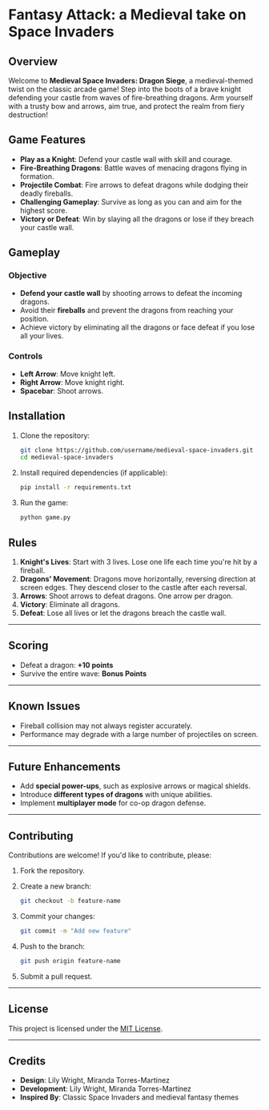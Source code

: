 # Fantasy Attack: a Medieval take on Space Invaders

## **Overview**  

Welcome to **Medieval Space Invaders: Dragon Siege**, a medieval-themed twist on the classic arcade game! Step into the boots of a brave knight defending your castle from waves of fire-breathing dragons. Arm yourself with a trusty bow and arrows, aim true, and protect the realm from fiery destruction!

## **Game Features**  

- **Play as a Knight**: Defend your castle wall with skill and courage.  
- **Fire-Breathing Dragons**: Battle waves of menacing dragons flying in formation.  
- **Projectile Combat**: Fire arrows to defeat dragons while dodging their deadly fireballs.  
- **Challenging Gameplay**: Survive as long as you can and aim for the highest score.  
- **Victory or Defeat**: Win by slaying all the dragons or lose if they breach your castle wall.  

## **Gameplay**  

### **Objective**  

- **Defend your castle wall** by shooting arrows to defeat the incoming dragons.  
- Avoid their **fireballs** and prevent the dragons from reaching your position.  
- Achieve victory by eliminating all the dragons or face defeat if you lose all your lives.

### **Controls**  

- **Left Arrow**: Move knight left.  
- **Right Arrow**: Move knight right.  
- **Spacebar**: Shoot arrows.

## **Installation**  

1. Clone the repository:  

   ```bash
   git clone https://github.com/username/medieval-space-invaders.git
   cd medieval-space-invaders
   ```

2. Install required dependencies (if applicable):  

   ```bash
   pip install -r requirements.txt
   ```

3. Run the game:  

   ```bash
   python game.py
   ```

## **Rules**  

1. **Knight's Lives**: Start with 3 lives. Lose one life each time you're hit by a fireball.  
2. **Dragons' Movement**: Dragons move horizontally, reversing direction at screen edges. They descend closer to the castle after each reversal.  
3. **Arrows**: Shoot arrows to defeat dragons. One arrow per dragon.  
4. **Victory**: Eliminate all dragons.  
5. **Defeat**: Lose all lives or let the dragons breach the castle wall.

---

## **Scoring**  

- Defeat a dragon: **+10 points**  
- Survive the entire wave: **Bonus Points**

---

## **Known Issues**

- Fireball collision may not always register accurately.  
- Performance may degrade with a large number of projectiles on screen.  

---

## **Future Enhancements**  

- Add **special power-ups**, such as explosive arrows or magical shields.  
- Introduce **different types of dragons** with unique abilities.  
- Implement **multiplayer mode** for co-op dragon defense.

---

## **Contributing**  

Contributions are welcome! If you'd like to contribute, please:  

1. Fork the repository.  
2. Create a new branch:  

   ```bash
   git checkout -b feature-name
   ```  

3. Commit your changes:  

   ```bash
   git commit -m "Add new feature"
   ```  

4. Push to the branch:  

   ```bash
   git push origin feature-name
   ```  

5. Submit a pull request.  

---

## **License**  

This project is licensed under the [MIT License](LICENSE).  

---

## **Credits**  

- **Design**: Lily Wright, Miranda Torres-Martinez
- **Development**: Lily Wright, Miranda Torres-Martinez
- **Inspired By**: Classic Space Invaders and medieval fantasy themes  
